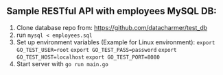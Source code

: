## Sample RESTful API with employees MySQL DB:

1. Clone database repo from: https://github.com/datacharmer/test_db
2. run `mysql < employees.sql`
3. Set up environment variables (Example for Linux environment):
  `export GO_TEST_USER=root`
  `export GO_TEST_PASS=password`
  `export GO_TEST_HOST=localhost`
  `export GO_TEST_PORT=8080`
4. Start server with `go run main.go`
